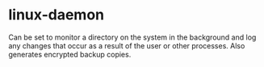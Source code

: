 # linux-daemon
Can be set to monitor a directory on the system in the background and log any changes that occur as a result of the user or other processes. Also generates encrypted backup copies.
